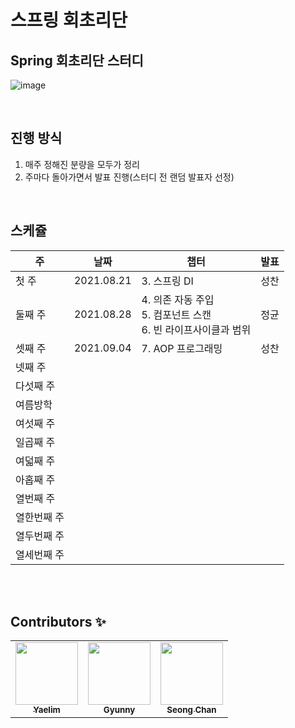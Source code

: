 # 스프링 회초리단

## Spring 회초리단 스터디
![image](https://user-images.githubusercontent.com/45676906/130014098-b21c8c03-6ad5-4fc1-a323-acbf82a26109.jpeg)


<br>

## 진행 방식
1. 매주 정해진 분량을 모두가 정리
2. 주마다 돌아가면서 발표 진행(스터디 전 랜덤 발표자 선정)

<br>

## 스케쥴
|주|날짜|챕터|발표|
|--|--|--|--|
|첫 주|2021.08.21|3. 스프링 DI| 성찬 |
|둘째 주|2021.08.28|4. 의존 자동 주입 <br> 5. 컴포넌트 스캔 <br> 6. 빈 라이프사이클과 범위 | 정균 |
|셋째 주|2021.09.04|7. AOP 프로그래밍| 성찬 |
|넷째 주||||
|다섯째 주||||
|여름방학|||
|여섯째 주||||
|일곱째 주||||
|여덟째 주||||
|아홉째 주||||
|열번째 주||||
|열한번째 주||||
|열두번째 주||||
|열세번째 주||||

<br> <br>

## Contributors ✨

<table>
  <tr>
  <td align="center"><a href="https://github.com/Ohyaelim"><img src="https://avatars3.githubusercontent.com/Ohyaelim?v=4?s=100" width="100px;" alt=""/><br /  ><sub><b>Yaelim</b></sub></a><br /></td>
    <td align="center"><a href="https://github.com/wjdrbs96"><img src="https://avatars0.githubusercontent.com/wjdrbs96?v=4?s=100" width="100px;" alt=""/><br /><sub><b>Gyunny</b></sub></a><br /></td>
    <td align="center"><a href="https://github.com/plzprayme"><img src="https://avatars3.githubusercontent.com/plzprayme?v=4?s=100" width="100px;" alt=""/><br /><sub><b>Seong Chan</b></sub></a><br /></td>
  </tr>
</table>
